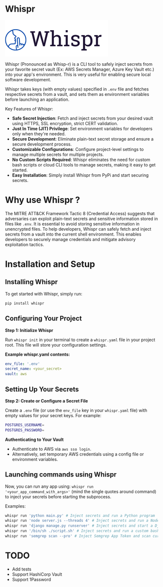 # Whispr

![Logo](./logo.png)

Whispr (Pronounced as Whisp-r) is a CLI tool to safely inject secrets from your favorite secret vault (Ex: AWS Secrets Manager, Azure Key Vault etc.) into your app's environment. This is very useful for enabling secure local software development.

Whispr takes keys (with empty values) specified in `.env` file and fetches respective secrets from a vault, and sets them as environment variables before launching an application.

Key Features of Whispr:

* **Safe Secret Injection**: Fetch and inject secrets from your desired vault using HTTPS, SSL encryption, strict CERT validation.
* **Just In Time (JIT) Privilege**: Set environment variables for developers only when they're needed.
* **Secure Development**: Eliminate plain-text secret storage and ensure a secure development process.
* **Customizable Configurations**: Configure project-level settings to manage multiple secrets for multiple projects.
* **No Custom Scripts Required**: Whispr eliminates the need for custom bash scripts or cloud CLI tools to manage secrets, making it easy to get started.
* **Easy Installation**: Simply install Whispr from PyPi and start securing secrets.

# Why use Whispr ?

The MITRE ATT&CK Framework Tactic 8 (Credential Access) suggests that adversaries can exploit plain-text secrets and sensitive information stored in files like `.env`. It is essential to avoid storing
sensitive information in unencrypted files. To help developers, Whispr can safely fetch and inject secrets from a vault into the current shell environment. This enables developers to securely manage
credentials and mitigate advisory exploitation tactics.


# Installation and Setup

## Installing Whispr

To get started with Whispr, simply run:

```bash
pip install whispr
```

## Configuring Your Project

**Step 1: Initialize Whispr**

Run `whispr init` in your terminal to create a `whispr.yaml` file in your project root. This file will store your configuration settings.

**Example whispr.yaml contents:**
```yaml
env_file: '.env'
secret_name: <your_secret>
vault: aws
```

## Setting Up Your Secrets

**Step 2: Create or Configure a Secret File**

Create a `.env` file (or use the `env_file` key in your `whispr.yaml` file) with empty values for your secret keys. For example:

```bash
POSTGRES_USERNAME=
POSTGRES_PASSWORD=
```

**Authenticating to Your Vault**

*   Authenticate to AWS via `aws sso login`.
*   Alternatively, set temporary AWS credentials using a config file or environment variables.

## Launching commands using Whispr

Now, you can run any app using: `whispr run '<your_app_command_with_args>'` (mind the single quotes around command) to inject your secrets before starting the subprocess.

Examples:
```bash
whispr run 'python main.py' # Inject secrets and run a Python program
whispr run 'node server.js --threads 4' # Inject secrets and run a Node.js express server
whispr run 'django manage.py runserver' # Inject secrets and start a Django server
whispr run '/bin/sh ./script.sh' # Inject secrets and run a custom bash script. Script should be permitted to execute
whispr run 'semgrep scan --pro' # Inject Semgrep App Token and scan current directory
```

# TODO

* Add tests
* Support HashiCorp Vault
* Support 1Password
